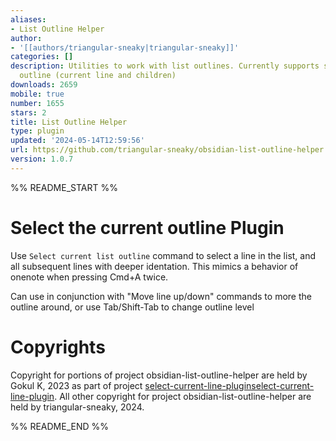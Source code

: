 ```yaml
---
aliases:
- List Outline Helper
author:
- '[[authors/triangular-sneaky|triangular-sneaky]]'
categories: []
description: Utilities to work with list outlines. Currently supports selecting the
  outline (current line and children)
downloads: 2659
mobile: true
number: 1655
stars: 2
title: List Outline Helper
type: plugin
updated: '2024-05-14T12:59:56'
url: https://github.com/triangular-sneaky/obsidian-list-outline-helper
version: 1.0.7
---
```


%% README_START %%

# Select the current outline Plugin

Use `Select current list outline` command to select a line in the list, and all subsequent lines with deeper identation. This mimics a behavior of onenote when pressing Cmd+A twice.

Can use in conjunction with "Move line up/down" commands to more the outline around, or use Tab/Shift-Tab to change outline level

# Copyrights

Copyright for portions of project obsidian-list-outline-helper are held by Gokul K, 2023 as part of project [select-current-line-pluginselect-current-line-plugin](https://github.com/gokulk16/select-current-line-plugin). All other copyright for project obsidian-list-outline-helper are held by triangular-sneaky, 2024.



%% README_END %%